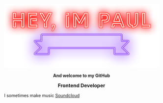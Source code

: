 
<p align="center">
  <img width="520" src="hey.png" />
</p>
<p align="center">
  <a style="font-weight:bold;">And welcome to my GitHub</a>
</p>
<p align="center">
  <a style="font-weight:bold;font-size:16px">Frontend Developer</a>
  <p> I sometimes make music <a href="https://soundcloud.com/racoon-official">Soundcloud</a></p>
</p>

